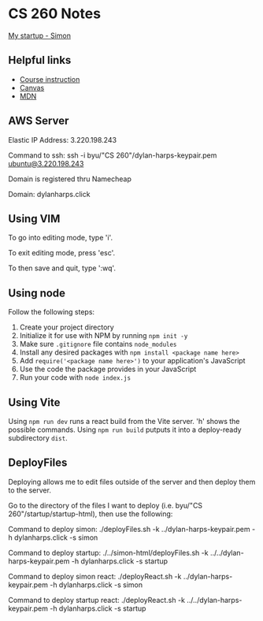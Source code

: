 # CS 260 Notes

[My startup - Simon](https://simon.cs260.click)

## Helpful links

- [Course instruction](https://github.com/webprogramming260)
- [Canvas](https://byu.instructure.com)
- [MDN](https://developer.mozilla.org)

## AWS Server
Elastic IP Address: 3.220.198.243

Command to ssh: ssh -i byu/"CS 260"/dylan-harps-keypair.pem ubuntu@3.220.198.243

Domain is registered thru Namecheap

Domain: dylanharps.click

## Using VIM
To go into editing mode, type 'i'.

To exit editing mode, press 'esc'.

To then save and quit, type ':wq'.

## Using node
Follow the following steps:
1. Create your project directory
2. Initialize it for use with NPM by running ```npm init -y```
3. Make sure ```.gitignore``` file contains ```node_modules```
4. Install any desired packages with ```npm install <package name here>```
5. Add ```require('<package name here>')``` to your application's JavaScript
6. Use the code the package provides in your JavaScript
7. Run your code with ```node index.js```

## Using Vite
Using ```npm run dev``` runs a react build from the Vite server.
'h' shows the possible commands.
Using ```npm run build``` putputs it into a deploy-ready subdirectory ```dist```.


## DeployFiles
Deploying allows me to edit files outside of the server and then deploy them to the server. 

Go to the directory of the files I want to deploy (i.e. byu/"CS 260"/startup/startup-html), then use the following:

Command to deploy simon: ./deployFiles.sh -k ../dylan-harps-keypair.pem -h dylanharps.click -s simon

Command to deploy startup: ./../simon-html/deployFiles.sh -k ../../dylan-harps-keypair.pem -h dylanharps.click -s startup

Command to deploy simon react: ./deployReact.sh -k ../dylan-harps-keypair.pem -h dylanharps.click -s simon

Command to deploy startup react: ./deployReact.sh -k ../../dylan-harps-keypair.pem -h dylanharps.click -s startup
